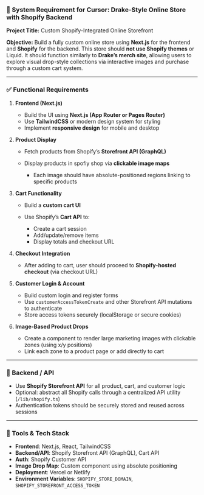 ### 🧾 System Requirement for Cursor: Drake-Style Online Store with Shopify Backend

**Project Title:** Custom Shopify-Integrated Online Storefront

**Objective:**
Build a fully custom online store using **Next.js** for the frontend and **Shopify** for the backend. This store should **not use Shopify themes** or Liquid. It should function similarly to **Drake’s merch site**, allowing users to explore visual drop-style collections via interactive images and purchase through a custom cart system.

---

### ✅ Functional Requirements

1. **Frontend (Next.js)**

   * Build the UI using **Next.js (App Router or Pages Router)**
   * Use **TailwindCSS** or modern design system for styling
   * Implement **responsive design** for mobile and desktop

2. **Product Display**

   * Fetch products from Shopify’s **Storefront API (GraphQL)**
   * Display products in spofiy shop via **clickable image maps**

     * Each image should have absolute-positioned regions linking to specific products

3. **Cart Functionality**

   * Build a **custom cart UI**
   * Use Shopify’s **Cart API** to:

     * Create a cart session
     * Add/update/remove items
     * Display totals and checkout URL

4. **Checkout Integration**

   * After adding to cart, user should proceed to **Shopify-hosted checkout** (via checkout URL)

5. **Customer Login & Account**

   * Build custom login and register forms
   * Use `customerAccessTokenCreate` and other Storefront API mutations to authenticate
   * Store access tokens securely (localStorage or secure cookies)

6. **Image-Based Product Drops**

   * Create a component to render large marketing images with clickable zones (using x/y positions)
   * Link each zone to a product page or add directly to cart

---

### 🔐 Backend / API

* Use **Shopify Storefront API** for all product, cart, and customer logic
* Optional: abstract all Shopify calls through a centralized API utility (`/lib/shopify.ts`)
* Authentication tokens should be securely stored and reused across sessions

---

### 🧰 Tools & Tech Stack

* **Frontend**: Next.js, React, TailwindCSS
* **Backend/API**: Shopify Storefront API (GraphQL), Cart API
* **Auth**: Shopify Customer API
* **Image Drop Map**: Custom component using absolute positioning
* **Deployment**: Vercel or Netlify
* **Environment Variables**: `SHOPIFY_STORE_DOMAIN`, `SHOPIFY_STOREFRONT_ACCESS_TOKEN`

